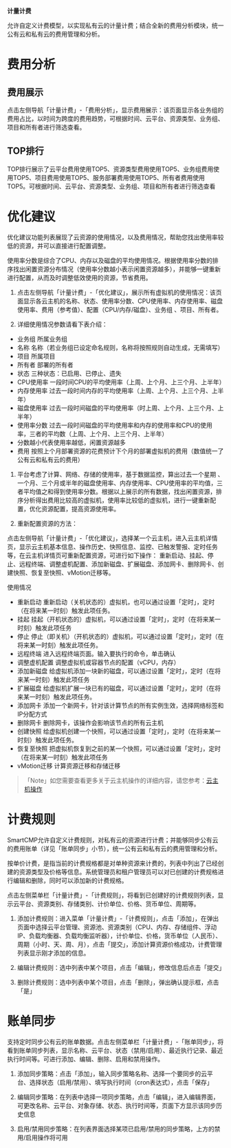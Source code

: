 **计量计费**

允许自定义计费模型，以实现私有云的计量计费；结合全新的费用分析模块，统一公有云和私有云的费用管理和分析。

# 费用分析

## 费用展示 

点击左侧导航「计量计费」-「费用分析」，显示费用展示：该页面显示各业务组的费用占比，以时间为跨度的费用趋势，可根据时间、云平台、资源类型、业务组、项目和所有者进行筛选查看。

## TOP排行

TOP排行展示了云平台费用使用TOP5、资源类型费用使用TOP5、业务组费用使用TOP5、项目费用使用TOP5、服务部署费用使用TOP5、所有者费用使用TOP5。可根据时间、云平台、资源类型、业务组、项目和所有者进行筛选查看

# 优化建议

优化建议功能列表展现了云资源的使用情况，以及费用情况，帮助您找出使用率较低的资源，并可以直接进行配置调整。

使用率分数是综合了CPU、内存以及磁盘的平均使用情况。根据使用率分数的排序找出闲置资源分布情况（使用率分数越小表示闲置资源越多），并能够一键重新进行配置，从而及时调整低效使用的资源，节省费用。

1.  点击左侧导航「计量计费」-「优化建议」，展示所有虚拟机的使用情况：该页面显示各云主机的名称、状态、使用率分数、CPU使用率、内存使用率、磁盘使用率、费用（参考值）、配置（CPU/内存/磁盘）、业务组
    、项目、所有者。

2.  详细使用情况参数请看下表介绍：

 + 业务组	所属业务组
 + 名称	名称（若业务组已设定命名规则，名称将按照规则自动生成，无需填写）
 + 项目	所属项目
 + 所有者	部署的所有者
 + 状态	三种状态：已启用、已停止、遗失
 + CPU使用率	一段时间CPU的平均使用率（上周、上个月、上三个月、上半年）
 + 内存使用率	过去一段时间内存的平均使用率（上周、上个月、上三个月、上半年）
 + 磁盘使用率	过去一段时间磁盘的平均使用率（时上周、上个月、上三个月、上半年）
 + 使用率分数	过去一段时间磁盘的平均使用率和内存的使用率和CPU的使用率，三者的平均数（上周、上个月、上三个月、上半年）
 + 分数越小代表使用率越低，闲置资源越多
 + 费用	按照上个月部署资源的花费预计下个月的部署虚拟机的费用（数值统一了公有云和私有云的费用）



1.  平台考虑了计算、网络、存储的使用率，基于数据监控，算出过去一个星期
    、一个月、三个月或半年的磁盘使用率、内存使用率、CPU使用率的平均值，三者平均值之和得到使用率分数。根据以上展示的所有数据，找出闲置资源，排序分析得出费用比较高的虚拟机，使用率比较低的虚拟机，进行一键重新配置，优化资源配置，提高资源使用率。

2.  重新配置资源的方法：

 点击左侧导航「计量计费」-「优化建议」，选择某一个云主机，进入云主机详情页，显示云主机基本信息、操作历史、快照信息、监控、已触发警报、定时任务等，在云主机详情页可重新配置资源，可进行如下操作：
 重新启动、挂起、停止、远程终端、调整虚机配置、添加新磁盘、扩展磁盘、添加网卡、删除网卡、创建快照、恢复至快照、vMotion迁移等。

  使用情况       
 
 + 重新启动       重新启动（关机状态的）虚拟机，也可以通过设置「定时」，定时（在将来某一时刻）触发此项任务。
 + 挂起           挂起（开机状态的）虚拟机，可以通过设置「定时」，定时（在将来某一时刻）触发此项任务
 + 停止           停止（即关机）（开机状态的）虚拟机，可以通过设置「定时」，定时（在将来某一时刻）触发此项任务。
 +   远程终端       进入远程终端页面。输入要执行的命令，单击确认
 +   调整虚机配置   调整虚拟机或容器节点的配置（vCPU，内存）
 +   添加新磁盘     给虚拟机添加一块新的磁盘，可以通过设置「定时」，定时（在将来某一时刻）触发此项任务
 +   扩展磁盘       给虚拟机扩展一块已有的磁盘，可以通过设置「定时」，定时（在将来某一时刻）触发此项任务。
 +   添加网卡       添加一个新网卡，针对该计算节点的所有实例生效，选择网络标签和IP分配方式
 +   删除网卡       删除网卡，该操作会影响该节点的所有云主机
 +   创建快照       给虚拟机创建一个快照，可以通过设置「定时」，定时（在将来某一时刻）触发此项任务。
 +   恢复至快照     把虚拟机恢复到之前的某一个快照，可以通过设置「定时」，定时（在将来某一时刻）触发此项任务
 +   vMotion迁移    计算资源迁移和存储迁移

>「Note」如您需要查看更多关于云主机操作的详细内容，请您参考：[云主机操作](https://cloudchef.github.io/doc/AdminDoc/06云资源的全生命周期管理/我的部署.html)

# 计费规则

SmartCMP允许自定义计费规则，对私有云的资源进行计费；并能够同步公有云的费用账单（详见「账单同步」小节），统一公有云和私有云的费用管理和分析。

按单价计费，是指当前的计费规格都是对单种资源来计费的，列表中列出了已经创建的资源类型及价格等信息。系统管理员和租户管理员可以对已创建的计费规格进行编辑和删除，同时可以添加新的计费规格。

点击左侧菜单栏「计量计费」-「计费规则」，将看到已创建好的计费规则列表，显示云平台、资源类别、存储类别、计价单位、价格、货币单位、周期等。

1.  添加计费规则：进入菜单「计量计费」-「计费规则」，点击「添加」，在弹出页面中选择云平台管理、资源池、资源类别（CPU、内存、存储组件、浮动IP、负载均衡器、负载均衡监听器），计价单位、价格，货币单位（人民币）、周期（小时、天、周、月），点击「提交」，添加计算资源价格成功，计费管理列表显示刚才添加的信息。

2.  编辑计费规则：选中列表中某个项目，点击「编辑」，修改信息后点击「提交」

3.  删除计费规则：选中列表中某个项目，点击「删除」，弹出确认提示框，点击「是」

# 账单同步

支持定时同步公有云的账单数据。点击左侧菜单栏「计量计费」-「账单同步」，将看到账单同步列表，显示名称、云平台、状态（禁用/启用）、最近执行记录、最近执行时间等。可进行添加、编辑、删除、启用和禁用操作。

1.  添加同步策略：点击「添加」，输入同步策略名称、选择一个要同步的云平台、选择状态（启用/禁用）、填写执行时间（cron表达式），点击「保存」

2.  编辑同步策略：在列表中选择一项同步策略，点击「编辑」，进入编辑界面，可更改名称、云平台、对象存储、状态、执行时间等，页面下方显示该同步历史信息

3.  启用/禁用同步策略：在列表界面选择某项已启用/禁用的同步策略，上方的禁用/启用操作将可用
